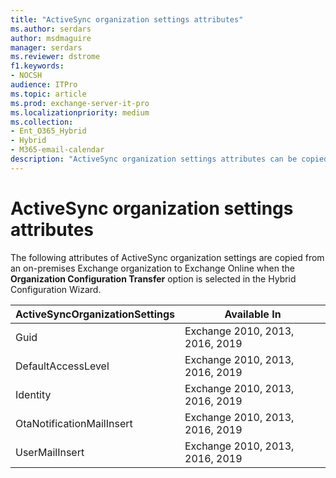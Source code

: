 ```yaml
---
title: "ActiveSync organization settings attributes"
ms.author: serdars
author: msdmaguire
manager: serdars
ms.reviewer: dstrome
f1.keywords:
- NOCSH
audience: ITPro
ms.topic: article
ms.prod: exchange-server-it-pro
ms.localizationpriority: medium
ms.collection:
- Ent_O365_Hybrid
- Hybrid
- M365-email-calendar
description: "ActiveSync organization settings attributes can be copied by the Hybrid Configuration Wizard from your on-premises organization to Exchange Online to help simplify your hybrid deployment"
---
```


# ActiveSync organization settings attributes

The following attributes of ActiveSync organization settings are copied from an on-premises Exchange organization to Exchange Online when the **Organization Configuration Transfer** option is selected in the Hybrid Configuration Wizard.

|ActiveSyncOrganizationSettings|Available In|
|---|---|
|Guid|Exchange 2010, 2013, 2016, 2019|
|DefaultAccessLevel|Exchange 2010, 2013, 2016, 2019|
|Identity|Exchange 2010, 2013, 2016, 2019|
|OtaNotificationMailInsert|Exchange 2010, 2013, 2016, 2019|
|UserMailInsert|Exchange 2010, 2013, 2016, 2019|
